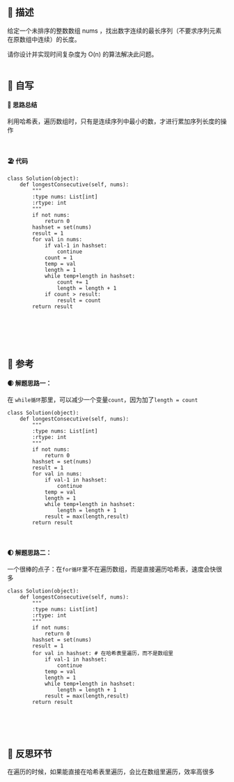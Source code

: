 ## 🚎 描述
给定一个未排序的整数数组 nums ，找出数字连续的最长序列（不要求序列元素在原数组中连续）的长度。

请你设计并实现时间复杂度为 O(n) 的算法解决此问题。
<br>
<br>
 
## 🛶 自写
#### 🧱 思路总结
利用哈希表，遍历数组时，只有是连续序列中最小的数，才进行累加序列长度的操作
 
<br>
 
#### 🏖 代码
```
class Solution(object):
    def longestConsecutive(self, nums):
        """
        :type nums: List[int]
        :rtype: int
        """
        if not nums:
            return 0
        hashset = set(nums)
        result = 1
        for val in nums:
            if val-1 in hashset:
                continue
            count = 1
            temp = val
            length = 1
            while temp+length in hashset:
                count += 1
                length = length + 1
            if count > result:
                result = count
        return result
               
```
<br>
<br>
<br>
 
## 🛫 参考
#### 🌒 解题思路一：
在 `while循环`那里，可以减少一个变量`count`，因为加了`length = count`
```
class Solution(object):
    def longestConsecutive(self, nums):
        """
        :type nums: List[int]
        :rtype: int
        """
        if not nums:
            return 0
        hashset = set(nums)
        result = 1
        for val in nums:
            if val-1 in hashset:
                continue
            temp = val
            length = 1
            while temp+length in hashset:
                length = length + 1
            result = max(length,result)
        return result
```
<br>
 
#### 🌓 解题思路二：
一个很棒的点子：在`for循环`里不在遍历数组，而是直接遍历哈希表，速度会快很多
```
class Solution(object):
    def longestConsecutive(self, nums):
        """
        :type nums: List[int]
        :rtype: int
        """
        if not nums:
            return 0
        hashset = set(nums)
        result = 1
        for val in hashset: # 在哈希表里遍历，而不是数组里
            if val-1 in hashset:
                continue
            temp = val
            length = 1
            while temp+length in hashset:
                length = length + 1
            result = max(length,result)
        return result
```

<br>
<br>
<br>
 
 
## 🌊 反思环节
在遍历的时候，如果能直接在哈希表里遍历，会比在数组里遍历，效率高很多